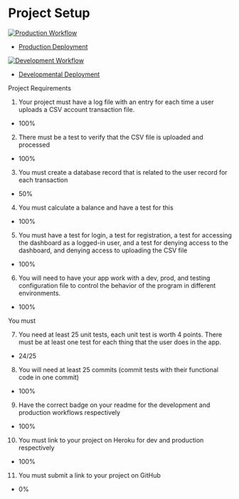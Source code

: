 # Project Setup

[![Production Workflow](https://github.com/kmc63/is218finalProject/actions/workflows/prod.yml/badge.svg)](https://github.com/kaw393939/docker_flask/actions/workflows/prod.yml)

* [Production Deployment](https://is218projectfinal-prod.herokuapp.com/)


[![Development Workflow](https://github.com/kmc63/is218finalProject/actions/workflows/dev.yml/badge.svg)](https://github.com/kaw393939/docker_flask/actions/workflows/dev.yml)

* [Developmental Deployment](https://is218projectfinal-dev.com/)

Project Requirements

1. Your project must have a log file with an entry for each time a user uploads a CSV account transaction file. 
* 100%
2. There must be a test to verify that the CSV file is uploaded and processed
* 100%
3. You must create a database record that is related to the user record for each transaction
* 50%
4. You must calculate a balance and have a test for this
* 100%
5. You must have a test for login, a test for registration, a test for accessing the dashboard as a logged-in user, and a test for denying access to the dashboard, and denying access to uploading the CSV file
* 100%
6. You will need to have your app work with a dev, prod, and testing configuration file to control the behavior of the program in different environments.
* 100%


You must

7. You need at least 25 unit tests, each unit test is worth 4 points.  There must be at least one test for each thing that the user does in the app.
* 24/25
8. You will need at least 25 commits (commit tests with their functional code in one commit)
* 100%
9. Have the correct badge on your readme for the development and production workflows respectively 
* 100%
10. You must link to your project on Heroku for dev and production respectively
* 100%
11. You must submit a link to your project on GitHub
* 0%